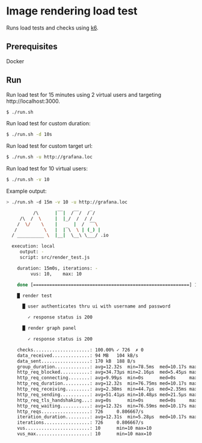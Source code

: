 # Image rendering load test

Runs load tests and checks using [k6](https://k6.io/).

## Prerequisites

Docker

## Run

Run load test for 15 minutes using 2 virtual users and targeting http://localhost:3000.

```bash
$ ./run.sh
```

Run load test for custom duration:

```bash
$ ./run.sh -d 10s
```

Run load test for custom target url:

```bash
$ ./run.sh -u http://grafana.loc
```

Run load test for 10 virtual users:

```bash
$ ./run.sh -v 10
```

Example output:

```bash
> ./run.sh -d 15m -v 10 -u http://grafana.loc

          /\      |‾‾|  /‾‾/  /‾/
     /\  /  \     |  |_/  /  / /
    /  \/    \    |      |  /  ‾‾\
   /          \   |  |‾\  \ | (_) |
  / __________ \  |__|  \__\ \___/ .io

  execution: local
     output: -
     script: src/render_test.js

    duration: 15m0s, iterations: -
         vus: 10,    max: 10

    done [==========================================================] 15m0s / 15m0s

    █ render test

      █ user authenticates thru ui with username and password

        ✓ response status is 200

      █ render graph panel

        ✓ response status is 200

    checks.....................: 100.00% ✓ 726  ✗ 0
    data_received..............: 94 MB   104 kB/s
    data_sent..................: 170 kB  188 B/s
    group_duration.............: avg=12.32s  min=78.5ms  med=10.17s max=30.26s  p(90)=22.21s  p(95)=24.46s
    http_req_blocked...........: avg=34.73µs min=2.16µs  med=5.45µs max=4.04ms  p(90)=8.78µs  p(95)=15.34µs
    http_req_connecting........: avg=9.99µs  min=0s      med=0s     max=1.26ms  p(90)=0s      p(95)=0s
    http_req_duration..........: avg=12.32s  min=76.75ms med=10.17s max=30.26s  p(90)=22.21s  p(95)=24.46s
    http_req_receiving.........: avg=2.38ms  min=44.7µs  med=2.35ms max=16.37ms p(90)=4.64ms  p(95)=5.98ms
    http_req_sending...........: avg=51.41µs min=10.48µs med=21.5µs max=4.29ms  p(90)=38.26µs p(95)=72.63µs
    http_req_tls_handshaking...: avg=0s      min=0s      med=0s     max=0s      p(90)=0s      p(95)=0s
    http_req_waiting...........: avg=12.32s  min=76.59ms med=10.17s max=30.24s  p(90)=22.21s  p(95)=24.46s
    http_reqs..................: 726     0.806667/s
    iteration_duration.........: avg=12.31s  min=5.28µs  med=10.17s max=30.26s  p(90)=22.21s  p(95)=24.46s
    iterations.................: 726     0.806667/s
    vus........................: 10      min=10 max=10
    vus_max....................: 10      min=10 max=10
```
